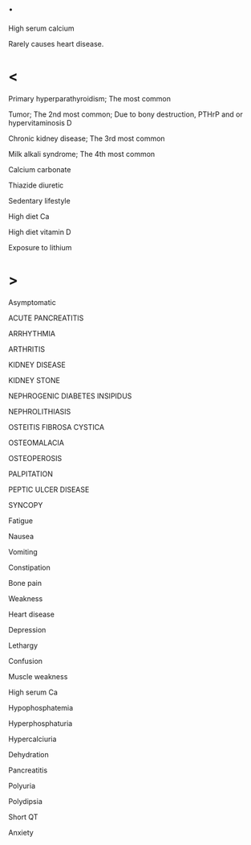 # .

High serum calcium

Rarely causes heart disease.

# <

Primary hyperparathyroidism; The most common

Tumor; The 2nd most common; Due to bony destruction, PTHrP and or hypervitaminosis D

Chronic kidney disease; The 3rd most common

Milk alkali syndrome; The 4th most common

Calcium carbonate

Thiazide diuretic

Sedentary lifestyle

High diet Ca

High diet vitamin D

Exposure to lithium

# >

Asymptomatic

ACUTE PANCREATITIS

ARRHYTHMIA

ARTHRITIS

KIDNEY DISEASE

KIDNEY STONE

NEPHROGENIC DIABETES INSIPIDUS

NEPHROLITHIASIS

OSTEITIS FIBROSA CYSTICA

OSTEOMALACIA

OSTEOPEROSIS

PALPITATION

PEPTIC ULCER DISEASE

SYNCOPY

Fatigue

Nausea

Vomiting

Constipation

Bone pain

Weakness

Heart disease

Depression

Lethargy

Confusion

Muscle weakness

High serum Ca

Hypophosphatemia

Hyperphosphaturia

Hypercalciuria

Dehydration

Pancreatitis

Polyuria

Polydipsia

Short QT

Anxiety
